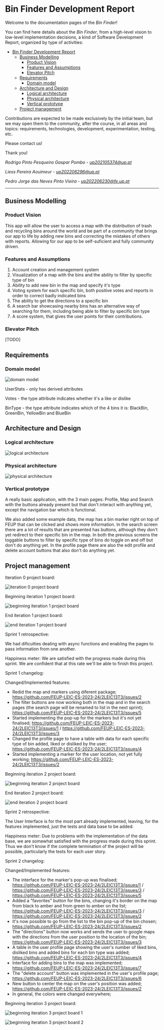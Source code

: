 <!-- README.md for LEIC-ES-2023-24 -->

# Bin Finder Development Report

Welcome to the documentation pages of the _Bin Finder_!

You can find here details about the _Bin Finder_, from a high-level vision to low-level implementation decisions, a kind of Software Development Report, organized by type of activities: 

- [Bin Finder Development Report](#bin-finder-development-report)
  - [Business Modelling](#business-modelling)
    - [Product Vision](#product-vision)
    - [Features and Assumptions](#features-and-assumptions)
    - [Elevator Pitch](#elevator-pitch)
  - [Requirements](#requirements)
    - [Domain model](#domain-model)
  - [Architecture and Design](#architecture-and-design)
    - [Logical architecture](#logical-architecture)
    - [Physical architecture](#physical-architecture)
    - [Vertical prototype](#vertical-prototype)
  - [Project management](#project-management)

Contributions are expected to be made exclusively by the initial team, but we may open them to the community, after the course, in all areas and topics: requirements, technologies, development, experimentation, testing, etc.

Please contact us!

Thank you!

*Rodrigo Pinto Pesqueira Gaspar Pombo - up202105374@up.pt*

*Liess Pereira Aouimeur - up202206296@up.pt*

*Pedro Jorge das Neves Pinto Vieira - up202206230@fe.up.pt*

---
## Business Modelling

### Product Vision

This app will allow the user to access a map with the distribution of trash and recycling bins around the world and be part of a community that brings our app to life by adding new bins and correcting the mistakes of others with reports. Allowing for our app to be self-suficient and fully community driven.

### Features and Assumptions

1. Account creation and management system
2. Visualization of a map with the bins and the ability to filter by specific type of bin
3. Ability to add new bin in the map and specify it's type
4. Voting system for each specific bin, both positive votes and reports in order to correct badly indicated bins
5. The ability to get the directions to a specific bin
6. A search bar showcasing nearby bins has an alternative way of searching for them, including being able to filter by specific bin type
7. A score system, that gives the user points for their contributions.

### Elevator Pitch

[TODO]

## Requirements

### Domain model

![domain model](https://github.com/FEUP-LEIC-ES-2023-24/2LEIC13T3/raw/main/domain_model.jpeg)

UserStats - only has derived attributes

Votes - the type attribute indicates whether it's a like or dislike

BinType - the type attribute indicates which of the 4 bins it is: BlackBin, GreenBin, YellowBin and BlueBin

## Architecture and Design

### Logical architecture

![logical architecture](https://github.com/FEUP-LEIC-ES-2023-24/2LEIC13T3/raw/main/logical_architecture.jpg)

### Physical architecture

![physical architecture](https://github.com/FEUP-LEIC-ES-2023-24/2LEIC13T3/raw/main/physical_architecture.jpg)

### Vertical prototype

A really basic application, with the 3 main pages: Profile, Map and Search with the buttons already present but that don't interact with anything yet, except the navigation bar which is functional.

We also added some example data, the map has a bin marker right on top of FEUP that can be clicked and shows more information. In the search screen there are a lot of results that are presented has buttons, although they don't yet redirect to their specific bin in the map. In both the previous screens the toggable buttons to filter by specific type of bins do toggle on and off but don't do anything yet. In the profile page there are also the edit profile and delete account buttons that also don't do anything yet.

## Project management

Iteration 0 project board:

![iteration 0 project board](https://github.com/FEUP-LEIC-ES-2023-24/2LEIC13T3/raw/main/project_board_screenshot.png)

Beginning iteration 1 project board:

![beginning iteration 1 project board](https://github.com/FEUP-LEIC-ES-2023-24/2LEIC13T3/raw/main/beginning_iteration_1_project_board_screenshot.png)

End iteration 1 project board:

![end iteration 1 project board](https://github.com/FEUP-LEIC-ES-2023-24/2LEIC13T3/raw/main/end_iteration_1_project_board_screenshot.png)

Sprint 1 retrospective:

We had dificulties dealing with async functions and enabling the pages to pass information from one another.

Happiness meter: We are satisfied with the progress made during this sprint. We are confident that at this rate we'll be able to finish this project.

Sprint 1 changelog:

Changed/Implemented features:
- Redid the map and markers using diferent package; https://github.com/FEUP-LEIC-ES-2023-24/2LEIC13T3/issues/2
- The filter buttons are now working both in the map and in the search pages (the search page will be renamed to list in the next sprint); https://github.com/FEUP-LEIC-ES-2023-24/2LEIC13T3/issues/5
- Started implementing the pop-up for the markers but it's not yet finalised; https://github.com/FEUP-LEIC-ES-2023-24/2LEIC13T3/issues/1 / https://github.com/FEUP-LEIC-ES-2023-24/2LEIC13T3/issues/3
- Changed the profile page to have a table with data for each specific type of bin added, liked or disliked by the user; https://github.com/FEUP-LEIC-ES-2023-24/2LEIC13T3/issues/4
- Started implementing a marker for the user location, not yet fully working; https://github.com/FEUP-LEIC-ES-2023-24/2LEIC13T3/issues/2

Beginning iteration 2 project board:

![beginning iteration 2 project board](https://github.com/FEUP-LEIC-ES-2023-24/2LEIC13T3/raw/main/beginning_iteration_2_project_board_screenshot.png)

End iteration 2 project board:

![end iteration 2 project board](https://github.com/FEUP-LEIC-ES-2023-24/2LEIC13T3/raw/main/end_iteration_2_project_board_screenshot.png)

Sprint 2 retrospective:

The User Interface is for the most part already implemented, leaving, for the features implemented, just the tests and data base to be added.

Happiness meter: Due to problems with the implementation of the data base, we are somewhat satisfied with the progress made during this sprint. Thus we don't know if the complete termination of the project will be possible, particularly the tests for each user story.

Sprint 2 changelog:

Changed/Implemented features:
- The interface for the marker's pop-up was finalised; https://github.com/FEUP-LEIC-ES-2023-24/2LEIC13T3/issues/1 / https://github.com/FEUP-LEIC-ES-2023-24/2LEIC13T3/issues/3 / https://github.com/FEUP-LEIC-ES-2023-24/2LEIC13T3/issues/5
- Added a "favorites" button for the bins, changing it's border on the map from black to amber and from green to amber on the list; https://github.com/FEUP-LEIC-ES-2023-24/2LEIC13T3/issues/3 / https://github.com/FEUP-LEIC-ES-2023-24/2LEIC13T3/issues/2
- It's now possible to go from the list to the bin pop-up of the bin chosen; https://github.com/FEUP-LEIC-ES-2023-24/2LEIC13T3/issues/2
- The "directions" button now works and sends the user to google maps with the directions from the user position to the location of the bin; https://github.com/FEUP-LEIC-ES-2023-24/2LEIC13T3/issues/3
- A table in the user profile page showing the user's number of liked bins, disliked bins and added bins for each bin type was added; https://github.com/FEUP-LEIC-ES-2023-24/2LEIC13T3/issues/4
- Interface for adding bins to the map was implemented; https://github.com/FEUP-LEIC-ES-2023-24/2LEIC13T3/issues/7
- The "delete account" button was implemented in the user's profile page; https://github.com/FEUP-LEIC-ES-2023-24/2LEIC13T3/issues/6
- New button to center the map on the user's position was added; https://github.com/FEUP-LEIC-ES-2023-24/2LEIC13T3/issues/2
- In general, the colors were changed everywhere;

Beginning iteration 3 project board:

![beginning iteration 3 project board 1](https://github.com/FEUP-LEIC-ES-2023-24/2LEIC13T3/raw/main/beginning_iteration_3_project_board_screenshot_1.png)

![beginning iteration 3 project board 2](https://github.com/FEUP-LEIC-ES-2023-24/2LEIC13T3/raw/main/beginning_iteration_3_project_board_screenshot_2.png)